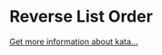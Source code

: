 Reverse List Order
=
[Get more information about kata...](https://www.codewars.com//kata//kata/53da6d8d112bd1a0dc00008b)